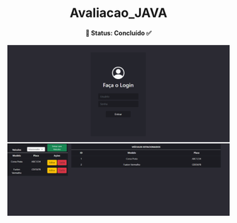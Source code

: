 <h1 align="center">Avaliacao_JAVA</h1>


<h4 align="center"> 
  🔹 Status: Concluído ✅
</h4>


<div>
     <img src="./img/tela_login.png"  width="700"/>
     <img src="./img/tela_lista_estacionados.png" width="700" />
</div>